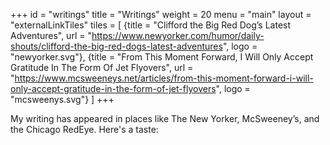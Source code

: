 +++
id = "writings"
title = "Writings"
weight = 20
menu = "main"
layout = "externalLinkTiles"
tiles = [
    {title = "Clifford the Big Red Dog’s Latest Adventures", url = "https://www.newyorker.com/humor/daily-shouts/clifford-the-big-red-dogs-latest-adventures", logo = "newyorker.svg"},
    {title = "From This Moment Forward, I Will Only Accept Gratitude In The Form Of Jet Flyovers", url = "https://www.mcsweeneys.net/articles/from-this-moment-forward-i-will-only-accept-gratitude-in-the-form-of-jet-flyovers", logo = "mcsweenys.svg"}
    ]
+++

My writing has appeared in places like The New Yorker, McSweeney’s, and the Chicago RedEye. Here's a taste:
